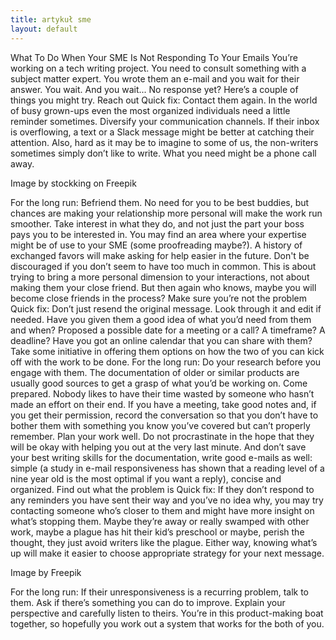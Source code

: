```yaml
---
title: artykuł sme
layout: default
---
```


What To Do When Your SME Is Not Responding To Your Emails
You’re working on a tech writing project. You need to consult something with a subject matter expert. You wrote them an e-mail and you wait for their answer. You wait. And you wait... No response yet? Here’s a couple of things you might try.
Reach out
Quick fix: Contact them again. In the world of busy grown-ups even the most organized individuals need a little reminder sometimes. Diversify your communication channels. If their inbox is overflowing, a text or a Slack message might be better at catching their attention. Also, hard as it may be to imagine to some of us, the non-writers sometimes simply don’t like to write. What you need might be a phone call away.
 
Image by stockking on Freepik 

For the long run: Befriend them. No need for you to be best buddies, but chances are making your relationship more personal will make the work run smoother. Take interest in what they do, and not just the part your boss pays you to be interested in. You may find an area where your expertise might be of use to your SME (some proofreading maybe?). A history of exchanged favors will make asking for help easier in the future. Don't be discouraged if you don’t seem to have too much in common. This is about trying to bring a more personal dimension to your interactions, not about making them your close friend. But then again who knows, maybe you will become close friends in the process?
Make sure you’re not the problem
Quick fix: Don’t just resend the original message. Look through it and edit if needed. Have you given them a good idea of what you’d need from them and when? Proposed a possible date for a meeting or a call? A timeframe? A deadline? Have you got an online calendar that you can share with them? Take some initiative in offering them options on how the two of you can kick off with the work to be done.
For the long run: Do your research before you engage with them. The documentation of older or similar products are usually good sources to get a grasp of what you’d be working on. Come prepared. Nobody likes to have their time wasted by someone who hasn’t made an effort on their end. If you have a meeting, take good notes and, if you get their permission, record the conversation so that you don’t have to bother them with something you know you’ve covered but can’t properly remember. Plan your work well. Do not procrastinate in the hope that they will be okay with helping you out at the very last minute. And don’t save your best writing skills for the documentation, write good e-mails as well: simple (a study in e-mail responsiveness has shown that a reading level of a nine year old is the most optimal if you want a reply), concise and organized.
Find out what the problem is
Quick fix: If they don’t respond to any reminders you have sent their way and you’ve no idea why, you may try contacting someone who’s closer to them and might have more insight on what’s stopping them. Maybe they’re away or really swamped with other work, maybe a plague has hit their kid’s preschool or maybe, perish the thought, they just avoid writers like the plague. Either way, knowing what’s up will make it easier to choose appropriate strategy for your next message.
 
Image by Freepik

For the long run: If their unresponsiveness is a recurring problem, talk to them. Ask if there’s something you can do to improve. Explain your perspective and carefully listen to theirs. You’re in this product-making boat together, so hopefully you work out a system that works for the both of you.
